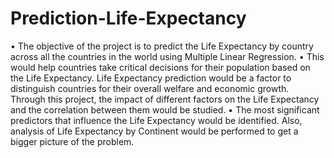# Prediction-Life-Expectancy

•	The objective of the project is to predict the Life Expectancy by country across all the countries in the world using Multiple Linear Regression. 
•	This would help countries take critical decisions for their population based on the Life Expectancy. Life Expectancy prediction would be a factor to distinguish countries for      their overall welfare and economic growth. Through this project, the impact of different factors on the Life Expectancy and the correlation between them would be studied.
•	The most significant predictors that influence the Life Expectancy would be identified. Also, analysis of Life Expectancy by Continent would be performed to get a bigger           picture of the problem.
